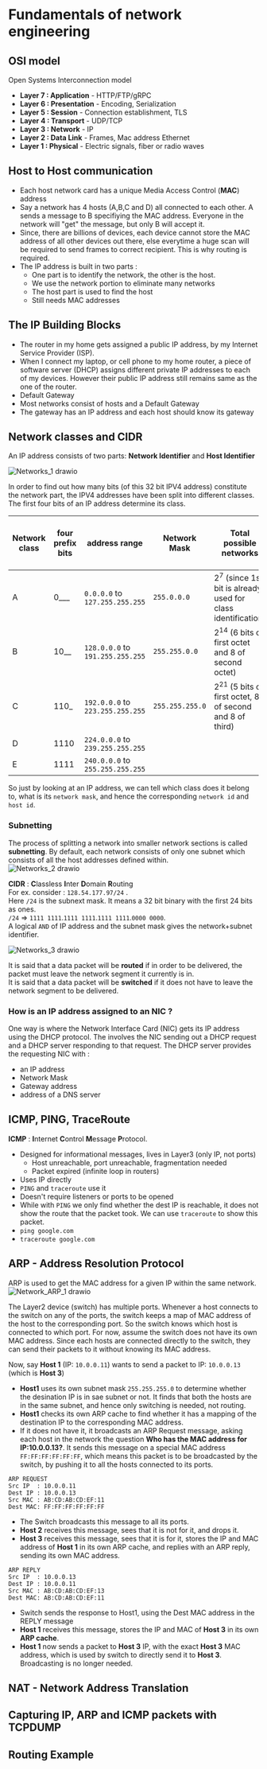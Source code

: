 # Fundamentals of network engineering
## OSI model
Open Systems Interconnection model
- **Layer 7 : Application** - HTTP/FTP/gRPC
- **Layer 6 : Presentation** - Encoding, Serialization
- **Layer 5 : Session** - Connection establishment, TLS
- **Layer 4 : Transport** - UDP/TCP
- **Layer 3 : Network** - IP
- **Layer 2 : Data Link** - Frames, Mac address Ethernet
- **Layer 1 : Physical** - Electric signals, fiber or radio waves

## Host to Host communication
- Each host network card has a unique Media Access Control (**MAC**) address
- Say a network has 4 hosts (A,B,C and D) all connected to each other. A sends a message to B specifiying the MAC address. Everyone in the network will "get" the message, but only B will accept it.
- Since, there are billions of devices, each device cannot store the MAC address of all other devices out there, else everytime a huge scan will be required to send frames to correct recipient. This is why routing is required.
- The IP address is built in two parts :
  - One part is to identify the network, the other is the host.
  - We use the network portion to eliminate many networks   
  - The host part is used to find the host
  - Still needs MAC addresses

## The IP Building Blocks
- The router in my home gets assigned a public IP address, by my Internet Service Provider (ISP).
- When I connect my laptop, or cell phone to my home router, a piece of software server (DHCP) assigns different private IP addresses to each of my devices. However their public IP address still remains same as the one of the router.
-  Default Gateway
  - Most networks consist of hosts and a Default Gateway
  - The gateway has an IP address and each host should know its gateway

## Network classes and CIDR
An IP address consists of two parts: **Network Identifier** and **Host Identifier**

![Networks_1 drawio](https://user-images.githubusercontent.com/13499858/221399702-538700eb-d5d5-48a0-b3f0-71779ab60b87.png)

In order to find out how many bits (of this 32 bit IPV4 address) constitute the network part, the IPV4 addresses have been split into different classes.
The first four bits of an IP address determine its class.

|Network class|four prefix bits|address range|Network Mask|Total possible networks|Total possible hosts in a network|
|-------------|----------------|-------------|------------|----------|-------------|
|A|0___|`0.0.0.0` to `127.255.255.255`|`255.0.0.0`|2<sup>7</sup> (since 1st bit is already used for class identification)|2<sup>24</sup>|
|B|10__|`128.0.0.0` to `191.255.255.255`|`255.255.0.0`|2<sup>14</sup> (6 bits of first octet and 8 of second octet)|2<sup>16</sup>|
|C|110_|`192.0.0.0` to `223.255.255.255`|`255.255.255.0`|2<sup>21</sup> (5 bits of first octet, 8 of second and 8 of third)|2<sup>8</sup> |
|D|1110|`224.0.0.0` to `239.255.255.255`||||
|E|1111|`240.0.0.0` to `255.255.255.255`||||

So just by looking at an IP address, we can tell which class does it belong to, what is its `network mask`, and hence the corresponding `network id` and `host id`.

### Subnetting
The process of splitting a network into smaller network sections is called **subnetting**. By default, each network consists of only one subnet which consists of all the host addresses defined within.</br>
![Networks_2 drawio](https://user-images.githubusercontent.com/13499858/221401059-17e5943d-e3c6-49b6-9bd1-e3775dcdc8e4.png)

**CIDR** : **C**lassless **I**nter **D**omain **R**outing </br>
For ex. consider : `128.54.177.97/24` .</br>
Here `/24` is the subnext mask. It means a 32 bit binary with the first 24 bits as ones.   
`/24` => `1111 1111`.`1111 1111`.`1111 1111`.`0000 0000`.  
A logical `AND` of IP address and the subnet mask gives the network+subnet identifier. 

![Networks_3 drawio](https://user-images.githubusercontent.com/13499858/221405677-7b05f0c5-faca-4be4-91c0-e1ea67796cad.png)

It is said that a data packet will be **routed** if in order to be delivered, the packet must leave the network segment it currently is in.  
It is said that a data packet will be **switched** if it does not have to leave the network segment to be delivered. 

### How is an IP address assigned to an NIC ?
One way is where the Network Interface Card (NIC) gets its IP address using the DHCP protocol. The involves the NIC sending out a DHCP request and a DHCP server responding to that request. The DHCP server provides the requesting NIC with : 
- an IP address
- Network Mask
- Gateway address
- address of a DNS server



## ICMP, PING, TraceRoute
**ICMP** : **I**nternet **C**ontrol **M**essage **P**rotocol.  
- Designed for informational messages, lives in Layer3 (only IP, not ports)
  - Host unreachable, port unreachable, fragmentation needed
  - Packet expired (infinite loop in routers)
- Uses IP directly
- `PING` and `traceroute` use it
- Doesn't require listeners or ports to be opened
- While with `PING` we only find whether the dest IP is reachable, it does not show the route that the packet took. We can use `traceroute` to show this packet.
- `ping google.com`
- `traceroute google.com`

## ARP - Address Resolution Protocol
ARP is used to get the MAC address for a given IP within the same network.   
![Network_ARP_1 drawio](https://user-images.githubusercontent.com/13499858/221409977-ecce093c-f1a6-45ec-a0ce-a1180ef4639d.png)

The Layer2 device (switch) has multiple ports. Whenever a host connects to the switch on any of the ports, the switch keeps a map of MAC address of the host to the corresponding port. So the switch knows which host is connected to which port. For now, assume the switch does not have its own MAC address. Since each hosts are connected directly to the switch, they can send their packets to it without knowing its MAC address.

Now, say **Host 1** (IP: `10.0.0.11`) wants to send a packet to IP: `10.0.0.13` (which is **Host 3**)
- **Host1** uses its own subnet mask `255.255.255.0` to determine whether the desination IP is in sae subnet or not. It finds that both the hosts are in the same subnet, and hence only switching is needed, not routing.
- **Host1** checks its own ARP cache to find whether it has a mapping of the destination IP to the corresponding MAC address.
- If it does not have it, it broadcasts an ARP Request message, asking each host in the network the question **Who has the MAC address for IP:10.0.0.13?**. It sends this message on a special MAC address `FF:FF:FF:FF:FF:FF`, which means this packet is to be broadcasted by the switch, by pushing it to all the hosts connected to its ports.   
```
ARP REQUEST
Src IP  : 10.0.0.11
Dest IP : 10.0.0.13
Src MAC : AB:CD:AB:CD:EF:11
Dest MAC: FF:FF:FF:FF:FF:FF
```
- The Switch broadcasts this message to all its ports.
- **Host 2** receives this message, sees that it is not for it, and drops it.
- **Host 3** receives this message, sees that it is for it, stores the IP and MAC address of **Host 1** in its own ARP cache, and replies with an ARP reply, sending its own MAC address.</br>
```
ARP REPLY
Src IP  : 10.0.0.13
Dest IP : 10.0.0.11
Src MAC : AB:CD:AB:CD:EF:13
Dest MAC: AB:CD:AB:CD:EF:11
```
- Switch sends the response to Host1, using the Dest MAC address in the REPLY message
- **Host 1** receives this message, stores the IP and MAC of **Host 3** in its own **ARP cache**.
- **Host 1** now sends a packet to **Host 3** IP, with the exact **Host 3** MAC address, which is used by switch to directly send it to **Host 3**. Broadcasting is no longer needed.


## NAT - Network Address Translation
  

## Capturing IP, ARP and ICMP packets with TCPDUMP

## Routing Example
